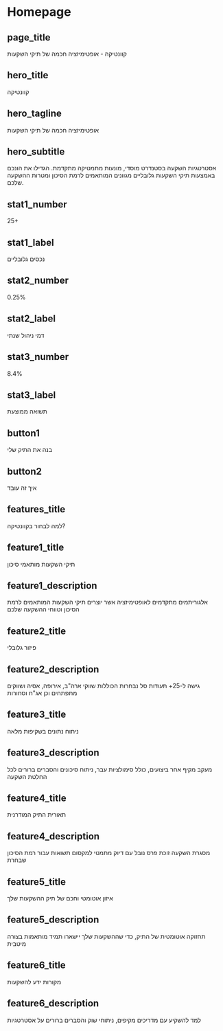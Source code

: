# Homepage

## page_title

קוונטיקה - אופטימיזציה חכמה של תיקי השקעות

## hero_title

קוונטיקה

## hero_tagline

אופטימיזציה חכמה של תיקי השקעות

## hero_subtitle

אסטרטגיות השקעה בסטנדרט מוסדי, מונעות מתמטיקה מתקדמת. הגדילו את הונכם באמצעות תיקי השקעות גלובליים מגוונים המותאמים לרמת הסיכון ומטרות ההשקעה שלכם.

## stat1_number

25+

## stat1_label

נכסים גלובליים

## stat2_number

0.25%

## stat2_label

דמי ניהול שנתי

## stat3_number

8.4%

## stat3_label

תשואה ממוצעת

## button1

בנה את התיק שלי

## button2

איך זה עובד

## features_title

למה לבחור בקוונטיקה?

## feature1_title

תיקי השקעות מותאמי סיכון

## feature1_description

אלגוריתמים מתקדמים לאופטימיזציה אשר יוצרים תיקי השקעות המותאמים לרמת הסיכון וטווחי ההשקעה שלכם


## feature2_title

פיזור גלובלי

## feature2_description

גישה ל-25+ תעודות סל נבחרות הכוללות שווקי ארה"ב, אירופה, אסיה ושווקים מתפתחים וכן אג"ח וסחורות

## feature3_title

ניתוח נתונים בשקיפות מלאה

## feature3_description

מעקב מקיף אחר ביצועים, כולל סימולציות עבר, ניתוח סיכונים והסברים ברורים לכל החלטת השקעה

## feature4_title

תאורית התיק המודרנית

## feature4_description

מסגרת השקעה זוכת פרס נובל עם דיוק מתמטי למקסום תשואות עבור רמת הסיכון שבחרת

## feature5_title

איזון אוטומטי וחכם של תיק ההשקעות שלך

## feature5_description

תחזוקה אוטומטית של התיק, כדי שההשקעות שלך יישארו תמיד מותאמות בצורה מיטבית

## feature6_title

מקורות ידע להשקעות

## feature6_description

למד להשקיע עם מדריכים מקיפים, ניתוחי שוק והסברים ברורים על אסטרטגיות